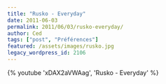 ```yaml
---
title: "Rusko - Everyday"
date: 2011-06-03
permalink: 2011/06/03/rusko-everyday/
author: Ced
tags: ["post", "Préférences"]
featured: /assets/images/rusko.jpg
legacy_wordpress_id: 2106
---
```


{% youtube 'xDAX2aVWAag', 'Rusko - Everyday' %}

<!-- excerpt -->